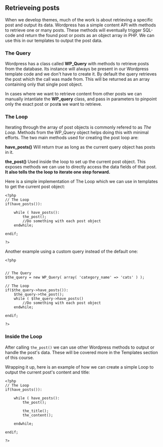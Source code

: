 
## Retrieveing posts
When we develop themes, much of the work is about retrieving a specific post and output its data. Wordpress has a simple content API with methods to retrieve one or many posts. These methods will eventually trigger SQL-code and return the found post or posts as an object array in PHP. We can use this in our templates to output the post data.

### The Query
Wordpress has a class called **WP_Query** with methods to retrieve posts from the database. Its instance will always be present in our Wordpress template code and we don't have to create it. By default the query retrieves the post which the call was made from. This will be returned as an array containing only that single post object.

In cases where we want to retrieve content from other posts we can manually intantiate the **WP_query** class, and pass in parameters to pinpoint only the exact post or post**s** we want to retrieve.

### The Loop
Iterating through the array of post objects is commonly refered to as *The Loop*. Methods from the WP_Query object helps doing this with minimal efforts. The two main methods used for creating the post loop are:

**have_posts()** 
Will return *true* as long as the current query object has posts in it. 

**the_post()** 
Used inside the loop to set up the current post object. This exposes methods we can use to directly access the data fields of that post. **It also tells the  the loop to iterate one step forward.**

Here is a simple implementation of The Loop which we can use in templates to get the current post object:
```
<?php 
// The Loop
if(have_posts()):

    while ( have_posts():
        the_post();
        //Do something with each post object
    endwhile;
    
endif;

?>
```

Another example using a custom query instead of the default one:

```
<?php 


// The Query
$the_query = new WP_Query( array( 'category_name' => 'cats' ) );

// The Loop
if($the_query->have_posts()):
    $the_query->the_post();
    while ( $the_query->have_posts()
        //Do something with each post object
    endwhile;
    
endif;

?>
```
### Inside the Loop
After calling `the_post()` we can use other Wordpress methods to output or handle the post's data. These will be covered more in the Templates section of this course.

Wrapping it up, here is an example of how we can create a simple Loop to output the current post's content and title:

```
<?php 
// The Loop
if(have_posts()):

    while ( have_posts():
        the_post();
        
        the_title();
        the_content();
        
    endwhile;
    
endif;

?>
```
